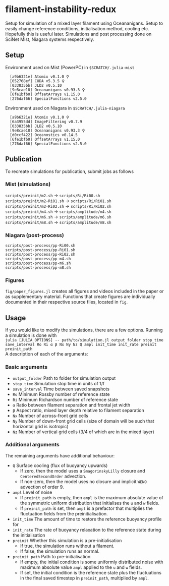 # filament-instability-redux
Setup for simulation of a mixed layer filament using Oceananigans. Setup to easily change reference conditions, initialisation method, cooling etc. Hopefully this is useful later. Simulations and post processing done on SciNet Mist, Niagara systems respectively.

## Setup
Environment used on Mist (PowerPC) in `$SCRATCH/.julia-mist`
```
  [a9b6321e] Atomix v0.1.0 ⚲
  [052768ef] CUDA v5.3.5 ⚲
  [033835bb] JLD2 v0.5.10
  [9e8cae18] Oceananigans v0.93.3 ⚲
  [6fe1bfb0] OffsetArrays v1.15.0
  [276daf66] SpecialFunctions v2.5.0
```

Environment used on Niagara in `$SCRATCH/.julia-niagara`
```
  [a9b6321e] Atomix v0.1.0 ⚲
  [6a3955dd] ImageFiltering v0.7.9
  [033835bb] JLD2 v0.5.10
  [9e8cae18] Oceananigans v0.93.3 ⚲
  [d0ccf422] Oceanostics v0.14.5
  [6fe1bfb0] OffsetArrays v1.15.0
  [276daf66] SpecialFunctions v2.5.0
```

## Publication
To recreate simulations for publication, submit jobs as follows

### Mist (simulations)
`scripts/preinit/m2.sh` -> `scripts/Ri/Ri00.sh`\
`scripts/preinit/m2-Ri01.sh` -> `scripts/Ri/Ri01.sh`\
`scripts/preinit/m2-Ri02.sh` -> `scripts/Ri/Ri02.sh`\
`scripts/preinit/m4.sh` -> `scripts/amplitude/m4.sh`\
`scripts/preinit/m6.sh` -> `scripts/amplitude/m6.sh`\
`scripts/preinit/m8.sh` -> `scripts/amplitude/m8.sh`

### Niagara (post-process)
`scripts/post-process/pp-Ri00.sh`\
`scripts/post-process/pp-Ri01.sh`\
`scripts/post-process/pp-Ri02.sh`\
`scripts/post-process/pp-m4.sh`\
`scripts/post-process/pp-m6.sh`\
`scripts/post-process/pp-m8.sh`

### Figures
`fig/paper_figures.jl` creates all figures and videos included in the paper or as supplementary material. Functions that create figures are individually documented in their respective source files, located in `fig`.

## Usage
If you would like to modify the simulations, there are a few options. Running a simulation is done with\
`julia [JULIA OPTIONS] -- path/to/simulation.jl output_folder stop_time save_interval Ro Ri α β Nx Ny Nz Q ampl init_time init_rate preinit preinit_path`\
A description of each of the arguments:
### Basic arguments
 - `output_folder` Path to folder for simulation output
 - `stop_time` Simulation stop time in units of 1/f
 - `save_interval` Time between saved snapshots
 - `Ro` Minimum Rossby number of reference state
 - `Ri` Minimum Richardson number of reference state
 - `α` Ratio between filament separation and frontal jet width
 - `β` Aspect ratio, mixed layer depth relative to filament separation
 - `Nx` Number of across-front grid cells
 - `Ny` Number of down-front grid cells (size of domain will be such that horizontal grid is isotropic)
 - `Nz` Number of vertical grid cells (3/4 of which are in the mixed layer)
### Additional arguments
The remaining arguments have additional behaviour:
 - `Q` Surface cooling (flux of buoyancy upwards)
   - If zero, then the model uses a `SmagorinskyLilly` closure and `CenteredSecondOrder` advection.
   - If non-zero, then the model uses no closure and implicit `WENO` advection of order 9.
 - `ampl` Level of noise
   - If `preinit_path` is empty, then `ampl` is the maximum absolute value of the symmetric uniform distribution that initialises the `u` and `w` fields.
   - If `preinit_path` is set, then `ampl` is a prefactor that multiplies the fluctuation fields from the preinitialisation.
 - `init_time` The amount of time to restore the reference buoyancy profile for
 - `init_rate` The rate of buoyancy relaxation to the reference state during the initialisation
 - `preinit` Whether this simulation is a pre-initialisation
   - If true, the simulation runs without a filament.
   - If false, the simulation runs as normal.
 - `preinit_path` Path to pre-initialisation
   - If empty, the initial condition is some uniformly distributed noise with maximum absolute value `ampl` applied to the `u` and `w` fields.
   - If set, the initial condition is the reference state plus the fluctuations in the final saved timestep in `preinit_path`, multiplied by `ampl`. 
